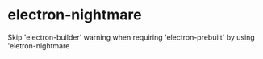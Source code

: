 # electron-nightmare
Skip 'electron-builder' warning when requiring 'electron-prebuilt' by using 'eletron-nightmare
